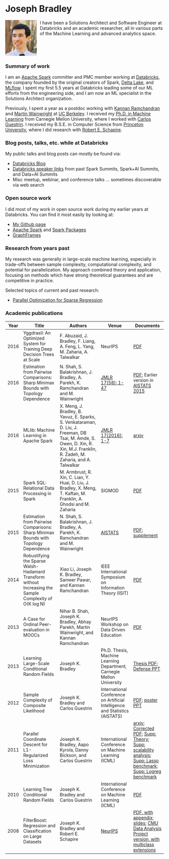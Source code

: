 # Joseph Bradley

<img align="left" src="/assets/images/headshot.jpg" width="100" style="padding-right: 10px">

I have been a Solutions Architect and Software Engineer at Databricks and an academic researcher,
all in various parts of the Machine Learning and advanced analytics space.

<br clear="left"/>

### Summary of work

I am an [Apache Spark](http://spark.apache.org/) committer and PMC member working at [Databricks](https://databricks.com/),
the company founded by the original creators of Spark, [Delta Lake](https://delta.io/), and [MLflow](https://mlflow.org/).
I spent my first 5.5 years at Databricks leading some of our ML efforts from the engineering side, and I am now an
ML specialist in the Solutions Architect organization.

Previously, I spent a year as a postdoc working with [Kannan Ramchandran](https://people.eecs.berkeley.edu/~kannanr/)
and [Martin Wainwright](https://people.eecs.berkeley.edu/~wainwrig/) at [UC Berkeley](https://www.berkeley.edu/).
I received my [Ph.D. in Machine Learning](https://www.ml.cmu.edu/) from Carnegie Mellon University,
where I worked with [Carlos Guestrin](https://guestrin.su.domains/).
I received my B.S.E. in Computer Science from [Princeton University](https://www.princeton.edu/),
where I did research with [Robert E. Schapire](http://rob.schapire.net/).

### Blog posts, talks, etc. while at Databricks

My public talks and blog posts can mostly be found via:
* [Databricks Blog](https://databricks.com/blog)
* [Databricks speaker links](https://databricks.com/speaker/joseph-bradley) from past Spark Summits, Spark+AI Summits, and Data+AI Summits
* Misc meetup, webinar, and conference talks ... sometimes discoverable via web search

### Open source work

I did most of my work in open source work during my earlier years at Databricks.
You can find it most easily by looking at:

* [My Github page](http://github.com/jkbradley)
* [Apache Spark](https://github.com/apache/spark) and [Spark Packages](https://spark-packages.org/)
* [GraphFrames](https://github.com/graphframes/graphframes)

### Research from years past

My research was generally in large-scale machine learning, especially in trade-offs between sample complexity,
computational complexity, and potential for parallelization. My approach combined theory and application,
focusing on methods which have strong theoretical guarantees and are competitive in practice.

Selected topics of current and past research:

* [Parallel Optimization for Sparse Regression](projects/ParallelOpt.md)

### Academic publications

| Year | Title                                                                               | Authors                                                                                                                                                                         | Venue                                                                                                    | Documents                                                                                                                                                                                                                                                                                                                                                                                                                             |
|------|-------------------------------------------------------------------------------------|---------------------------------------------------------------------------------------------------------------------------------------------------------------------------------|----------------------------------------------------------------------------------------------------------|---------------------------------------------------------------------------------------------------------------------------------------------------------------------------------------------------------------------------------------------------------------------------------------------------------------------------------------------------------------------------------------------------------------------------------------|
| 2016 | Yggdrasil: An Optimized System for Training Deep Decision Trees at Scale            | F. Abuzaid, J. Bradley, F. Liang, A. Feng, L. Yang, M. Zaharia, A. Talwalkar                                                                                                    | NeurIPS                                                                                                  | [PDF](/assets/papers/2016_yggdrasil.pdf)                                                                                                                                                                                                                                                                                                                                                                                              |
| 2016 | Estimation from Pairwise Comparisons: Sharp Minimax Bounds with Topology Dependence | N. Shah, S. Balakrishnan, J. Bradley, A. Parekh, K. Ramchandran and M. Wainwright                                                                                               | [JMLR 17(58): 1-47](https://jmlr.org/papers/v17/15-189.html)                                             | [PDF](/assets/papers/2016_jmlr_pairwise_comparisons.pdf); Earlier version in [AISTATS 2015](http://proceedings.mlr.press/v38/shah15.html)                                                                                                                                                                                                                                                                                             |
| 2016 | MLlib: Machine Learning in Apache Spark                                             | X. Meng, J. Bradley, B. Yavuz, E. Sparks, S. Venkataraman, D. Liu, J. Freeman, DB Tsai, M. Amde, S. Owen, D. Xin, R. Xin, M.J. Franklin, R. Zadeh, M. Zaharia, and A. Talwalkar | [JMLR 17(2016): 1-7](https://www.jmlr.org/papers/volume17/15-237/15-237.pdf)                             | [arxiv](https://arxiv.org/abs/1505.06807)                                                                                                                                                                                                                                                                                                                                                                                             |
| 2015 | Spark SQL: Relational Data Processing in Spark                                      | M. Armbrust, R. Xin, C. Lian, Y. Huai, D. Liu, J. Bradley, X. Meng, T. Kaftan, M. Franklin, A. Ghodsi and M. Zaharia                                                            | SIGMOD                                                                                                   | [PDF](/assets/papers/2015_sigmod_spark_sql.pdf)                                                                                                                                                                                                                                                                                                                                                                                       |
| 2015 | Estimation from Pairwise Comparisons: Sharp Minimax Bounds with Topology Dependence | N. Shah, S. Balakrishnan, J. Bradley, A. Parekh, K. Ramchandran and M. Wainwright                                                                                               | [AISTATS](http://proceedings.mlr.press/v38/shah15.html)                                                  | [PDF](/assets/papers/2015_aistats_pairwise_comparisons.pdf); [supplement](/assets/papers/2015_aistats_pairwise_comparisons_supp.pdf)                                                                                                                                                                                                                                                                                                  |
| 2014 | Robustifying the Sparse Walsh-Hadamard Transform without Increasing the Sample Complexity of O(K log N) | Xiao Li, Joseph K. Bradley, Sameer Pawar, and Kannan Ramchandran                                                                                            | IEEE International Symposium on Information Theory (ISIT)                                                | [PDF](/assets/papers/2014_isit_wht.pdf)                                                                                                                                                                                                                                                                                                                                                                                               |
| 2013 | A Case for Ordinal Peer-evaluation in MOOCs | Nihar B. Shah, Joseph K. Bradley, Abhay Parekh, Martin Wainwright, and Kannan Ramchandran | NeurIPS Workshop on Data Driven Education                                                                | [PDF](/assets/papers/2013_neurips_moocs.pdf)                                                                                                                                                                                                                                                                                                                                                                                          |
| 2013 | Learning Large-Scale Conditional Random Fields | Joseph K. Bradley | Ph.D. Thesis, Machine Learning Department, Carnegie Mellon University                                    | [Thesis PDF](/assets/papers/2013_JosephBradley_thesis.pdf); [Defense PPT](/assets/papers/2013_JosephBradley_defense.ppt)                                                                                                                                                                                                                                                                                                              |
| 2012 | Sample Complexity of Composite Likelihood | Joseph K. Bradley and Carlos Guestrin | International Conference on Artificial Intelligence and Statistics (AISTATS)                             | [PDF](/assets/papers/2012_aistats_complike.pdf); [poster PPT](/assets/papers/2012_aistats_complike_poster.ppt)                                                                                                                                                                                                                                                                                                                        |
| 2011 | Parallel Coordinate Descent for L1-Regularized Loss Minimization | Joseph K. Bradley, Aapo Kyrola, Danny Bickson, and Carlos Guestrin | International Conference on Machine Learning (ICML)                                                      | [arxiv](https://arxiv.org/abs/1105.5379); [Corrected PDF](/assets/papers/2011_shotgun_corrected.pdf); [Supp: Theory](/assets/papers/2011_shotgun_supplement_theory_corrected.pdf); [Supp: scalability analysis](/assets/papers/2011_shotgun_scalability_analysis.pdf); [Supp: Lasso benchmark](/assets/papers/2011_shotgun_supp_benchmark_lasso.pdf); [Supp: Logreg benchmark](/assets/papers/2011_shotgun_supp_benchmark_logreg.pdf) |
| 2010 | Learning Tree Conditional Random Fields | Joseph K. Bradley and Carlos Guestrin | International Conference on Machine Learning (ICML)                                                      | [PDF](/assets/papers/2010_crf_structure.pdf)                                                                                                                                                                                                                                                                                                                                                                                          |
| 2008 | FilterBoost: Regression and Classification on Large Datasets | Joseph K. Bradley and Robert E. Schapire | [NeurIPS](https://proceedings.neurips.cc/paper/2007/hash/072b030ba126b2f4b2374f342be9ed44-Abstract.html) | [PDF, with appendix](/assets/papers/2008_neurips_FilterBoost.pdf); [slides](/assets/papers/2008_neurips_FilterBoost.ppt); [CMU Data Analysis Project version, with multiclass extensions](/assets/papers/2008_dap_FilterBoost.pdf)                                                                                                                                                                                                    |
